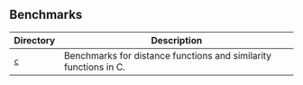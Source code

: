 ## Benchmarks

| Directory | Description                                                      |
|-----------|------------------------------------------------------------------|
| [`c`](c/) | Benchmarks for distance functions and similarity functions in C. |
